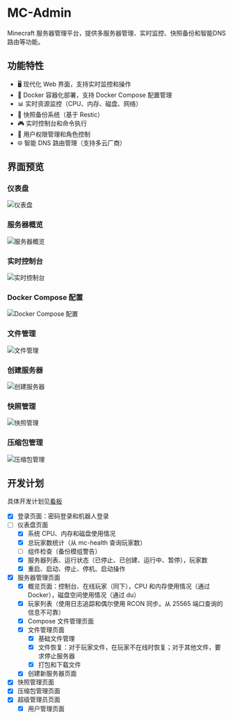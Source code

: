 # MC-Admin

Minecraft 服务器管理平台，提供多服务器管理、实时监控、快照备份和智能DNS路由等功能。

## 功能特性

- 🖥️ 现代化 Web 界面，支持实时监控和操作
- 🐳 Docker 容器化部署，支持 Docker Compose 配置管理
- 📊 实时资源监控（CPU、内存、磁盘、网络）
- 💾 快照备份系统（基于 Restic）
- 🎮 实时控制台和命令执行
- 👥 用户权限管理和角色控制
- 🌐 智能 DNS 路由管理（支持多云厂商）

## 界面预览

### 仪表盘

![仪表盘](readme-assets/dashboard.png)

### 服务器概览

![服务器概览](readme-assets/server-detail.png)

### 实时控制台

![实时控制台](readme-assets/console.png)

### Docker Compose 配置

![Docker Compose 配置](readme-assets/compose.png)

### 文件管理

![文件管理](readme-assets/files.png)

### 创建服务器

![创建服务器](readme-assets/files.png)

### 快照管理

![快照管理](readme-assets/snapshots.png)

### 压缩包管理

![压缩包管理](readme-assets/archive.png)

## 开发计划

具体开发计划见[看板](https://github.com/users/xyqyear/projects/7)

- [x] 登录页面：密码登录和机器人登录
- [ ] 仪表盘页面
  - [x] 系统 CPU、内存和磁盘使用情况
  - [x] 总玩家数统计（从 mc-health 查询玩家数）
  - [ ] 组件检查（备份模组警告）
  - [x] 服务器列表、运行状态（已停止、已创建、运行中、暂停），玩家数
  - [x] 重启、启动、停止、停机、启动操作
- [x] 服务器管理页面
  - [x] 概览页面：控制台、在线玩家（同下），CPU 和内存使用情况（通过 Docker），磁盘空间使用情况（通过 du）
  - [x] 玩家列表（使用日志追踪和偶尔使用 RCON 同步。从 25565 端口查询的信息不可靠）
  - [x] Compose 文件管理页面
  - [x] 文件管理页面
    - [x] 基础文件管理
    - [x] 文件恢复：对于玩家文件，在玩家不在线时恢复；对于其他文件，要求停止服务器
    - [x] 打包和下载文件
  - [x] 创建新服务器页面
- [x] 快照管理页面
- [x] 压缩包管理页面
- [x] 超级管理员页面
  - [x] 用户管理页面
